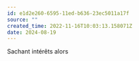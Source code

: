 ```yaml
---
id: e1d2e260-6595-11ed-b636-23ec5011a17f
source: ""
created_time: 2022-11-16T10:03:13.158071Z
date: 2024-08-19
---
```

Sachant intérêts alors 